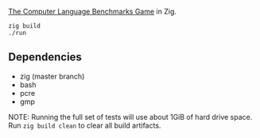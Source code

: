[The Computer Language Benchmarks Game](https://benchmarksgame-team.pages.debian.net/benchmarksgame/) in Zig.

```
zig build
./run
```

## Dependencies

 - zig (master branch)
 - bash
 - pcre
 - gmp

NOTE: Running the full set of tests will use about 1GiB of hard drive space. Run
`zig build clean` to clear all build artifacts.
